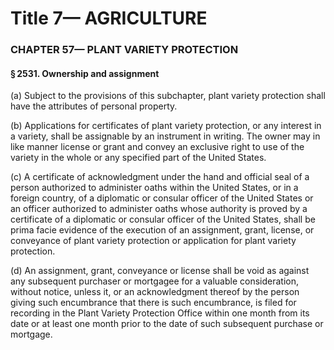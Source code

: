 
# Title 7— AGRICULTURE
### CHAPTER 57— PLANT VARIETY PROTECTION
#### § 2531. Ownership and assignment

(a) Subject to the provisions of this subchapter, plant variety protection shall have the attributes of personal property.

(b) Applications for certificates of plant variety protection, or any interest in a variety, shall be assignable by an instrument in writing. The owner may in like manner license or grant and convey an exclusive right to use of the variety in the whole or any specified part of the United States.

(c) A certificate of acknowledgment under the hand and official seal of a person authorized to administer oaths within the United States, or in a foreign country, of a diplomatic or consular officer of the United States or an officer authorized to administer oaths whose authority is proved by a certificate of a diplomatic or consular officer of the United States, shall be prima facie evidence of the execution of an assignment, grant, license, or conveyance of plant variety protection or application for plant variety protection.

(d) An assignment, grant, conveyance or license shall be void as against any subsequent purchaser or mortgagee for a valuable consideration, without notice, unless it, or an acknowledgment thereof by the person giving such encumbrance that there is such encumbrance, is filed for recording in the Plant Variety Protection Office within one month from its date or at least one month prior to the date of such subsequent purchase or mortgage.
